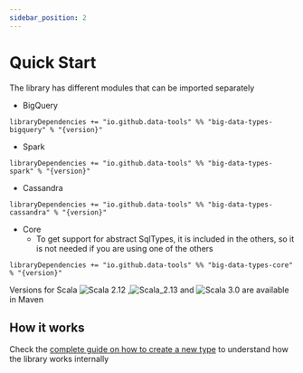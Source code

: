 ```yaml
---
sidebar_position: 2
---
```

# Quick Start
The library has different modules that can be imported separately
- BigQuery
```
libraryDependencies += "io.github.data-tools" %% "big-data-types-bigquery" % "{version}"
```
- Spark
```
libraryDependencies += "io.github.data-tools" %% "big-data-types-spark" % "{version}"
```
- Cassandra
```
libraryDependencies += "io.github.data-tools" %% "big-data-types-cassandra" % "{version}"
```
- Core
    - To get support for abstract SqlTypes, it is included in the others, so it is not needed if you are using one of the others
```
libraryDependencies += "io.github.data-tools" %% "big-data-types-core" % "{version}"
```

Versions for Scala ![Scala 2.12](https://img.shields.io/badge/Scala-2.12-red) ,![Scala_2.13](https://img.shields.io/badge/Scala-2.13-red)
and ![Scala 3.0](https://img.shields.io/badge/Scala-3.0-red) are available in Maven

## How it works
Check the [complete guide on how to create a new type](./Contributing/CreateNewType) to understand how the library works internally
 